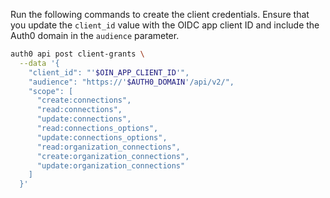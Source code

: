 Run the following commands to create the client credentials. Ensure that you update the `client_id` value with the OIDC app client ID and include the Auth0 domain in the `audience` parameter.

```bash
auth0 api post client-grants \
  --data '{
    "client_id": "'$OIN_APP_CLIENT_ID'",
    "audience": "https://'$AUTH0_DOMAIN'/api/v2/",
    "scope": [
      "create:connections",
      "read:connections",
      "update:connections",
      "read:connections_options",
      "update:connections_options",
      "read:organization_connections",
      "create:organization_connections",
      "update:organization_connections"
    ]
  }'
```
